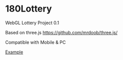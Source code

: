 # 180Lottery
WebGL Lottery Project 0.1

Based on three.js https://github.com/mrdoob/three.js/

Compatible with Mobile & PC

[Example](http://watertian.github.io/180lottery/) 
